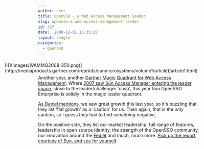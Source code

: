 ```yaml
---
author: user
title: OpenSSO - a Web Access Management Leader
slug: opensso-a-web-access-management-leader
id: 327
date: '2008-12-01 15:35:25'
layout: single
categories:
  - OpenSSO
---
```


<div style="margin: 5px; float: right;">[![](images/WAMMQ2008-250.png)](http://mediaproducts.gartner.com/reprints/sunmicrosystems/volume1/article1/article1.html)</div>

Another year, another [Gartner Magic Quadrant for Web Access Management](http://mediaproducts.gartner.com/reprints/sunmicrosystems/volume1/article1/article1.html). Where [2007 saw Sun Access Manager entering the leader space](http://blogs.sun.com/superpat/entry/i_m_the_leader_i), close to the leader/challenger 'cusp', this year Sun OpenSSO Enterprise is solidly in the magic leader quadrant.

[As Daniel mentions](http://blogs.sun.com/raskin/entry/sun_gartner_wam_leader_agaaaaaaain), we saw great growth this last year, so it's puzzling that they list 'flat growth' as a 'caution' for us. Then again, that is the _only_ caution, so I guess they had to find _something_ negative.

On the positive side, they list our market leadership, full range of features, leadership in open source identity, the strength of the OpenSSO community, our innovation around the [Fedlet](http://blogs.sun.com/raskin/entry/the_fedlet_has_arrived_check) and much, much more. [Pick up the report, courtesy of Sun, and see for yourself](http://mediaproducts.gartner.com/reprints/sunmicrosystems/volume1/article1/article1.html).